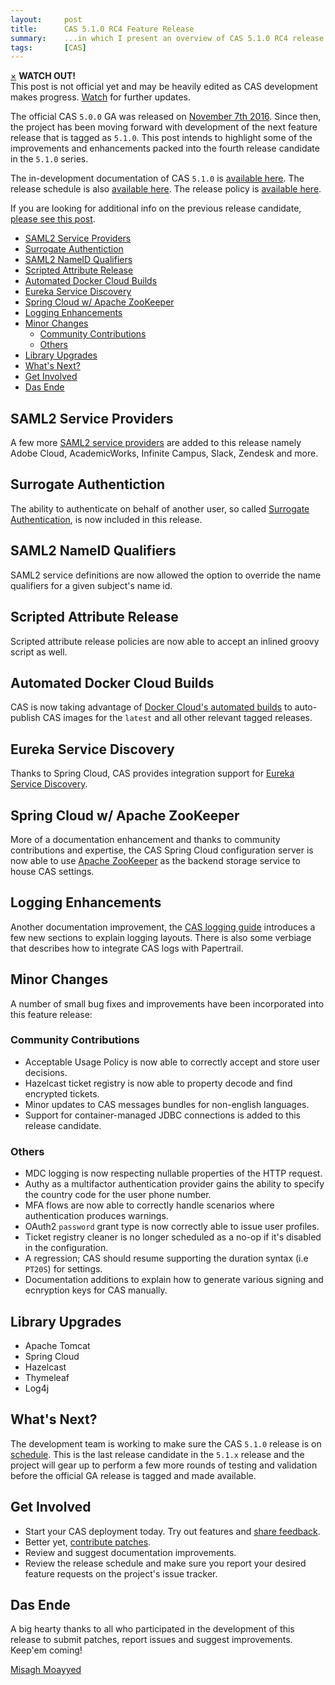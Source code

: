 ```yaml
---
layout:     post
title:      CAS 5.1.0 RC4 Feature Release
summary:    ...in which I present an overview of CAS 5.1.0 RC4 release.
tags:       [CAS]
---
```



<div class="alert alert-danger">
  <a href="#" class="close" data-dismiss="alert" aria-label="close">&times;</a>
  <strong>WATCH OUT!</strong><br/>This post is not official yet and may be heavily edited as CAS development makes progress. <a href="https://apereo.github.io/feed.xml">Watch</a> for further updates.
</div>

The official CAS `5.0.0` GA was released on [November 7th 2016](https://github.com/apereo/cas/releases/tag/v5.0.0). Since then,
the project has been moving forward with development of the next feature release
that is tagged as `5.1.0`. This post intends to highlight some of the improvements
and enhancements packed into the fourth release candidate in the `5.1.0` series.

The in-development documentation of CAS `5.1.0` is [available here](https://apereo.github.io/cas/development/).
The release schedule is also [available here](https://github.com/apereo/cas/milestones). The release policy
is [available here](https://apereo.github.io/cas/developer/Release-Policy.html).

If you are looking for additional info on the previous release candidate, [please see this post](https://apereo.github.io/2017/03/31/rc3-release/).

<!-- TOC -->

- [SAML2 Service Providers](#saml2-service-providers)
- [Surrogate Authentiction](#surrogate-authentiction)
- [SAML2 NameID Qualifiers](#saml2-nameid-qualifiers)
- [Scripted Attribute Release](#scripted-attribute-release)
- [Automated Docker Cloud Builds](#automated-docker-cloud-builds)
- [Eureka Service Discovery](#eureka-service-discovery)
- [Spring Cloud w/ Apache ZooKeeper](#spring-cloud-w-apache-zookeeper)
- [Logging Enhancements](#logging-enhancements)
- [Minor Changes](#minor-changes)
    - [Community Contributions](#community-contributions)
    - [Others](#others)
- [Library Upgrades](#library-upgrades)
- [What's Next?](#whats-next)
- [Get Involved](#get-involved)
- [Das Ende](#das-ende)

<!-- /TOC -->

## SAML2 Service Providers

A few more [SAML2 service providers](https://apereo.github.io/cas/development/integration/Configuring-SAML-SP-Integrations.html) are added to this release namely Adobe Cloud, AcademicWorks, Infinite Campus, Slack, Zendesk and more.

## Surrogate Authentiction

The ability to authenticate on behalf of another user, so called [Surrogate Authentication](https://apereo.github.io/cas/development/installation/Surrogate-Authentication.html), is now included
in this release.

## SAML2 NameID Qualifiers

SAML2 service definitions are now allowed the option to override the name qualifiers for a given subject's name id.

## Scripted Attribute Release

Scripted attribute release policies are now able to accept an inlined groovy script as well.

## Automated Docker Cloud Builds

CAS is now taking advantage of [Docker Cloud's automated builds](https://docs.docker.com/docker-cloud/builds/automated-build/)
to auto-publish CAS images for the `latest` and all other relevant tagged releases. 

## Eureka Service Discovery

Thanks to Spring Cloud, CAS provides integration support for [Eureka Service Discovery](https://apereo.github.io/cas/development/installation/Service-Discovery-Guide.html). 

## Spring Cloud w/ Apache ZooKeeper

More of a documentation enhancement and thanks to community contributions and expertise, the CAS Spring Cloud configuration server is now able to use [Apache ZooKeeper](https://apereo.github.io/cas/development/installation/Configuration-Server-Management.html#apache-zookeeper) as the backend storage service to house CAS settings.

## Logging Enhancements

Another documentation improvement, the [CAS logging guide](https://apereo.github.io/cas/development/installation/Logging.html) introduces a few new sections to explain logging layouts. There is also some verbiage that describes how to integrate CAS logs with Papertrail.

## Minor Changes

A number of small bug fixes and improvements have been incorporated into this feature release:

### Community Contributions

- Acceptable Usage Policy is now able to correctly accept and store user decisions.
- Hazelcast ticket registry is now able to property decode and find encrypted tickets.
- Minor updates to CAS messages bundles for non-english languages.
- Support for container-managed JDBC connections is added to this release candidate.

### Others

- MDC logging is now respecting nullable properties of the HTTP request.
- Authy as a multifactor authentication provider gains the ability to specify the country code for the user phone number.
- MFA flows are now able to correctly handle scenarios where authentication produces warnings.
- OAuth2 `password` grant type is now correctly able to issue user profiles.
- Ticket registry cleaner is no longer scheduled as a no-op if it's disabled in the configuration.
- A regression; CAS should resume supporting the duration syntax (i.e `PT20S`) for settings.
- Documentation additions to explain how to generate various signing and ecnryption keys for CAS manually.

## Library Upgrades

- Apache Tomcat
- Spring Cloud
- Hazelcast
- Thymeleaf
- Log4j

## What's Next?

The development team is working to make sure the CAS `5.1.0` release is
on [schedule](https://github.com/apereo/cas/milestones). This is the last release candidate in the `5.1.x` release and the project will gear up to perform a few more rounds of testing and validation before the official GA release is tagged and made available.

## Get Involved

- Start your CAS deployment today. Try out features and [share feedback](https://apereo.github.io/cas/Mailing-Lists.html).
- Better yet, [contribute patches](https://apereo.github.io/cas/developer/Contributor-Guidelines.html).
- Review and suggest documentation improvements.
- Review the release schedule and make sure you report your desired feature requests on the project's issue tracker.

## Das Ende

A big hearty thanks to all who participated in the development of this release to submit patches, report issues and suggest improvements. Keep'em coming!

[Misagh Moayyed](https://twitter.com/misagh84)
